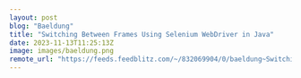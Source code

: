 ```yaml
---
layout: post
blog: "Baeldung"
title: "Switching Between Frames Using Selenium WebDriver in Java"
date: 2023-11-13T11:25:13Z
image: images/baeldung.png
remote_url: "https://feeds.feedblitz.com/~/832069904/0/baeldung~Switching-Between-Frames-Using-Selenium-WebDriver-in-Java"
---
```

